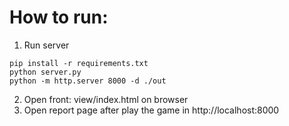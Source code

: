 # How to run:

1. Run server
```
pip install -r requirements.txt
python server.py
python -m http.server 8000 -d ./out
```

2. Open front: view/index.html on browser
3. Open report page after play the game in http://localhost:8000

